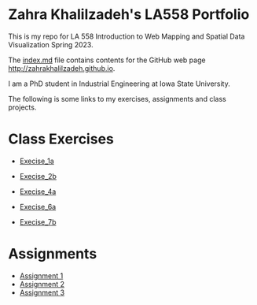 # Zahra Khalilzadeh's LA558 Portfolio
This is my repo for LA 558 Introduction to Web Mapping and Spatial Data Visualization Spring 2023. 

The [index.md](index.md) file contains contents for the GitHub web page http://zahrakhalilzadeh.github.io.

I am a PhD student in Industrial Engineering at Iowa State University.

The following is some links to my exercises, assignments and class projects.


# Class Exercises
* [Execise_1a](Assignment1/Ex1a.md)

* [Execise_2b](exercises/ex2b.md)

* [Execise_4a](Rexcersises/ex4a.md)

* [Execise_6a](Exercise6a/Exercise6a.md)

* [Execise_7b](Exercise7b/ex7b.html)


# Assignments
* [Assignment 1](assignments/Assignment1/Assignment1all3Sections.html)
* [Assignment 2](assignment2/assignment2.md)
* [Assignment 3](assignment3/assignment3.md)


